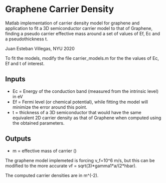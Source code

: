 # Graphene Carrier Density
 Matlab implementation of carrier density model for graphene and application to fit a 3D semiconductor carrier model to that of Graphene, finding a pseudo carrier effective mass around a set of values of Ef, Ec and a pseudothickness t.
 
 Juan Esteban Villegas, NYU 2020

 To fit the models, modify the file carrier_models.m for the the values of Ec, Ef and t of interest.

## Inputs
 * Ec = Energy of the conduction band (measured from the intrinsic level) in eV
 * Ef = Fermi level (or chemical potential), while fitting the model will minimize the error around this point.
 * t = thickness of a 3D semiconductor that would have the same equivalent 2D carrier density as that of Graphene when computed using the obtained parameters.

## Outputs
 * m = effective mass of carrier ()

The graphene model implemeted is forcing v_f=10^6 m/s, but this can be modified to the more accurate vf = sqrt(3)\*gamma1\*a/(2\*hbar).

The computed carrier densities are in m^(-2).
